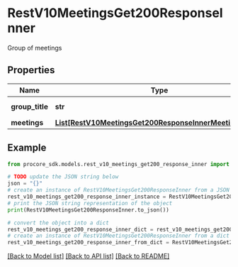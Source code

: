 # RestV10MeetingsGet200ResponseInner

Group of meetings

## Properties

Name | Type | Description | Notes
------------ | ------------- | ------------- | -------------
**group_title** | **str** | Meeting group title | [optional] 
**meetings** | [**List[RestV10MeetingsGet200ResponseInnerMeetingsInner]**](RestV10MeetingsGet200ResponseInnerMeetingsInner.md) | Meetings | [optional] 

## Example

```python
from procore_sdk.models.rest_v10_meetings_get200_response_inner import RestV10MeetingsGet200ResponseInner

# TODO update the JSON string below
json = "{}"
# create an instance of RestV10MeetingsGet200ResponseInner from a JSON string
rest_v10_meetings_get200_response_inner_instance = RestV10MeetingsGet200ResponseInner.from_json(json)
# print the JSON string representation of the object
print(RestV10MeetingsGet200ResponseInner.to_json())

# convert the object into a dict
rest_v10_meetings_get200_response_inner_dict = rest_v10_meetings_get200_response_inner_instance.to_dict()
# create an instance of RestV10MeetingsGet200ResponseInner from a dict
rest_v10_meetings_get200_response_inner_from_dict = RestV10MeetingsGet200ResponseInner.from_dict(rest_v10_meetings_get200_response_inner_dict)
```
[[Back to Model list]](../README.md#documentation-for-models) [[Back to API list]](../README.md#documentation-for-api-endpoints) [[Back to README]](../README.md)


